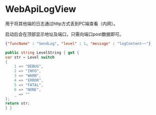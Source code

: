 # WebApiLogView

用于将其他端的日志通过http方式丢到PC端查看（内网）。

启动后会在顶部显示地址及端口，只需向端口post数据即可。

```json
{"funcName" : "SendLog", "level" : 1, "message" : "logContent~~"}
```

```csharp
public string LevelString { get {
var str = Level switch
{
    1 => "DEBUG",
    2 => "INFO",
    3 => "WARN",
    4 => "ERROR",
    5 => "FATAL",
    6 => "NONE",
    _ => ""
};
return str;
} }

```
